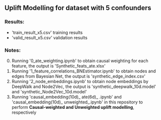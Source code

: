 ## Uplift Modelling for dataset with 5 confounders
### Results:
- 'train_result_x5.csv' training results
- 'valid_result_x5.csv' validation results
### Notes:
0. Running '0_ate_weighting.ipynb' to obtain causal weighting for each feature, the output is 'Synthetic_feats_ate.xlsx'
1. Running '1_feature_correlations_BNEstimator.ipynb' to obtain nodes and edges from Bayesian Net, the output is 'synthetic_edge_index.csv'
2. Running '2_node_embeddings.ipynb' to obtain node embeddings by DeepWalk and Node2Vec, the output is 'synthetic_deepwalk_10d.model' and 'synthetic_Node2Vec_10d.model' 
3. Running 'causal_embedding(10d)_ ate(6d)_ .ipynb' and 'causal_embedding(10d)_ unweighted_.ipynb' in this repository to perform **Causal-weighted and Unweighted uplift modelling**, respectively 
